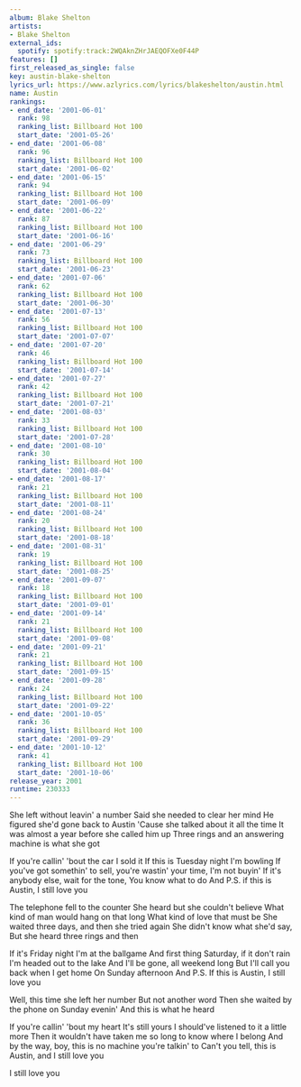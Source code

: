 ```yaml
---
album: Blake Shelton
artists:
- Blake Shelton
external_ids:
  spotify: spotify:track:2WQAknZHrJAEQOFXe0F44P
features: []
first_released_as_single: false
key: austin-blake-shelton
lyrics_url: https://www.azlyrics.com/lyrics/blakeshelton/austin.html
name: Austin
rankings:
- end_date: '2001-06-01'
  rank: 98
  ranking_list: Billboard Hot 100
  start_date: '2001-05-26'
- end_date: '2001-06-08'
  rank: 96
  ranking_list: Billboard Hot 100
  start_date: '2001-06-02'
- end_date: '2001-06-15'
  rank: 94
  ranking_list: Billboard Hot 100
  start_date: '2001-06-09'
- end_date: '2001-06-22'
  rank: 87
  ranking_list: Billboard Hot 100
  start_date: '2001-06-16'
- end_date: '2001-06-29'
  rank: 73
  ranking_list: Billboard Hot 100
  start_date: '2001-06-23'
- end_date: '2001-07-06'
  rank: 62
  ranking_list: Billboard Hot 100
  start_date: '2001-06-30'
- end_date: '2001-07-13'
  rank: 56
  ranking_list: Billboard Hot 100
  start_date: '2001-07-07'
- end_date: '2001-07-20'
  rank: 46
  ranking_list: Billboard Hot 100
  start_date: '2001-07-14'
- end_date: '2001-07-27'
  rank: 42
  ranking_list: Billboard Hot 100
  start_date: '2001-07-21'
- end_date: '2001-08-03'
  rank: 33
  ranking_list: Billboard Hot 100
  start_date: '2001-07-28'
- end_date: '2001-08-10'
  rank: 30
  ranking_list: Billboard Hot 100
  start_date: '2001-08-04'
- end_date: '2001-08-17'
  rank: 21
  ranking_list: Billboard Hot 100
  start_date: '2001-08-11'
- end_date: '2001-08-24'
  rank: 20
  ranking_list: Billboard Hot 100
  start_date: '2001-08-18'
- end_date: '2001-08-31'
  rank: 19
  ranking_list: Billboard Hot 100
  start_date: '2001-08-25'
- end_date: '2001-09-07'
  rank: 18
  ranking_list: Billboard Hot 100
  start_date: '2001-09-01'
- end_date: '2001-09-14'
  rank: 21
  ranking_list: Billboard Hot 100
  start_date: '2001-09-08'
- end_date: '2001-09-21'
  rank: 21
  ranking_list: Billboard Hot 100
  start_date: '2001-09-15'
- end_date: '2001-09-28'
  rank: 24
  ranking_list: Billboard Hot 100
  start_date: '2001-09-22'
- end_date: '2001-10-05'
  rank: 36
  ranking_list: Billboard Hot 100
  start_date: '2001-09-29'
- end_date: '2001-10-12'
  rank: 41
  ranking_list: Billboard Hot 100
  start_date: '2001-10-06'
release_year: 2001
runtime: 230333
---
```

She left without leavin' a number
Said she needed to clear her mind
He figured she'd gone back to Austin
'Cause she talked about it all the time
It was almost a year before she called him up
Three rings and an answering machine is what she got

If you're callin' 'bout the car I sold it
If this is Tuesday night I'm bowling
If you've got somethin' to sell, you're wastin' your time, I'm not buyin'
If it's anybody else, wait for the tone,
You know what to do
And P.S. if this is Austin, I still love you

The telephone fell to the counter
She heard but she couldn't believe
What kind of man would hang on that long
What kind of love that must be
She waited three days, and then she tried again
She didn't know what she'd say,
But she heard three rings and then

If it's Friday night I'm at the ballgame
And first thing Saturday, if it don't rain
I'm headed out to the lake
And I'll be gone, all weekend long
But I'll call you back when I get home
On Sunday afternoon
And P.S. If this is Austin, I still love you

Well, this time she left her number
But not another word
Then she waited by the phone on Sunday evenin'
And this is what he heard

If you're callin' 'bout my heart
It's still yours
I should've listened to it a little more
Then it wouldn't have taken me so long to know where I belong
And by the way, boy, this is no machine you're talkin' to
Can't you tell, this is Austin, and I still love you

I still love you
